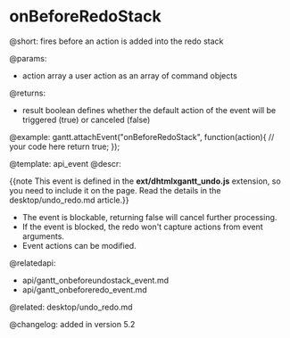 onBeforeRedoStack
=============

@short:
	 fires before an action is added into the redo stack

@params:
- action		array			a user action as an array of command objects


@returns:
- result     boolean       defines whether the default action of the event will be triggered (true) or canceled (false) 

@example:
gantt.attachEvent("onBeforeRedoStack", function(action){
    // your code here
    return true;
});


@template:	api_event
@descr:

{{note This event is defined in the **ext/dhtmlxgantt_undo.js** extension, so you need to include it on the page. Read the details in the desktop/undo_redo.md article.}}


- The event is blockable, returning false will cancel further processing.
- If the event is blocked, the redo won't capture actions from event arguments.
- Event actions can be modified.

@relatedapi:
- api/gantt_onbeforeundostack_event.md
- api/gantt_onbeforeredo_event.md

@related:
desktop/undo_redo.md

@changelog:
added in version 5.2